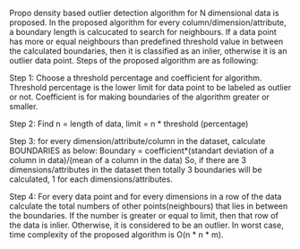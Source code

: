 Propo density based outlier detection algorithm for N dimensional data is proposed. In the proposed algorithm for every column/dimension/attribute, a boundary length is calcucated to search for neighbours. If a data point has more or equal neighbours than predefined threshold value in between the calculated boundaries, then it is classified as an inlier, otherwise it is an outlier data point.
Steps of the proposed algorithm are as following:

Step 1: Choose a threshold percentage and coefficient for algorithm. Threshold percentage is the lower limit for data point to be labeled as outlier or not. Coefficient is for making boundaries of the algorithm greater or smaller.

Step 2: Find
 		n = length of data,
 		limit = n * threshold (percentage)

Step 3: for every dimension/attribute/column in the dataset, calculate BOUNDARIES as below:
Boundary = coefficient*(standart deviation of a column in data)/(mean of a column in the data)
So, if there are 3 dimensions/attributes in the dataset then totally 3 boundaries will be calculated, 1 for each dimensions/attributes.

Step 4: For every data point and for every dimensions in a row of the data calculate the total numbers of other points(neighbours) that lies in between the boundaries. If the number is greater or equal to limit, then that row of the data is inlier. Otherwise, it is considered to be an outlier. In worst case, time complexity of the proposed algorithm is O(n * n * m).
